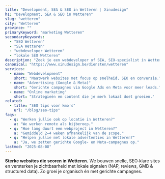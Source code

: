 ```yaml
---
title: "Development, SEA & SEO in Wetteren | Xinudesign"
h1: "Development, SEA & SEO in Wetteren"
slug: "wetteren"
city: "Wetteren"
province: ""
primaryKeyword: "marketing Wetteren"
secondaryKeywords:
  - "SEO Wetteren"
  - "SEA Wetteren"
  - "webdeveloper Wetteren"
  - "lokale SEO Wetteren"
description: "Zoek je een webdeveloper of SEA, SEO‑specialist in Wetteren? Xinudesign helpt kmo’s met snelle, vindbare websites, AI‑marketing en lokale SEO."
canonical: "https://www.xinudesign.be/diensten/wetteren"
services:
  - name: "Webdevelopment"
    short: "Maatwerk websites met focus op snelheid, SEO en conversie."
  - name: "Advertising (Google & Meta)"
    short: "Gerichte campagnes via Google Ads en Meta voor meer leads."
  - name: "Online marketing"
    short: "Strategieën en content die je merk lokaal doet groeien."
related:
  - title: "SEO tips voor kmo's"
    url: "/blog/seo-tips"
faqs:
  - q: "Werken jullie ook op locatie in Wetteren?"
    a: "We werken remote als bijberoep."
  - q: "Hoe lang duurt een webproject in Wetteren?"
    a: "Gemiddeld 2–4 weken afhankelijk van de scope."
  - q: "Helpen jullie met lokale advertenties in Wetteren?"
    a: "Ja, we zetten gerichte Google- en Meta-campagnes op."
lastmod: "2025-08-08"
---
```


**Sterke websites die scoren in Wetteren.**
We bouwen snelle, SEO‑klare sites en versterken je zichtbaarheid met lokale signalen (NAP, reviews, GMB & structured data). Zo groei je organisch én met gerichte campagnes.
